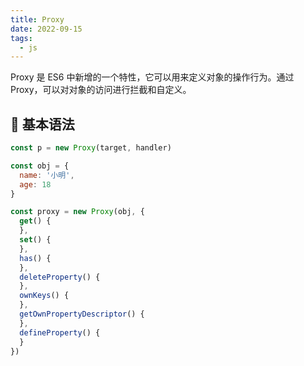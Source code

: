 ```yaml
---
title: Proxy
date: 2022-09-15
tags:
  - js
---
```


Proxy 是 ES6 中新增的一个特性，它可以用来定义对象的操作行为。通过 Proxy，可以对对象的访问进行拦截和自定义。

## 📝 基本语法

```js
const p = new Proxy(target, handler)

const obj = {
  name: '小明',
  age: 18
}

const proxy = new Proxy(obj, {
  get() {
  },
  set() {
  },
  has() {
  },
  deleteProperty() {
  },
  ownKeys() {
  },
  getOwnPropertyDescriptor() {
  },
  defineProperty() {
  }
})
```

